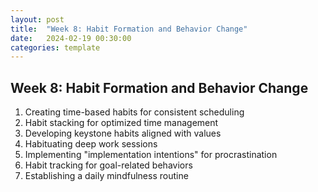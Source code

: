 ```yaml
---
layout: post
title:  "Week 8: Habit Formation and Behavior Change"
date:   2024-02-19 00:30:00
categories: template
---
```



## Week 8: Habit Formation and Behavior Change
1. Creating time-based habits for consistent scheduling
2. Habit stacking for optimized time management
3. Developing keystone habits aligned with values
4. Habituating deep work sessions
5. Implementing "implementation intentions" for procrastination
6. Habit tracking for goal-related behaviors
7. Establishing a daily mindfulness routine
